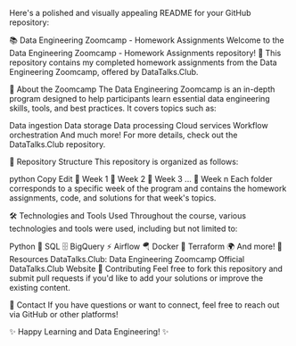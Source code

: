 Here's a polished and visually appealing README for your GitHub repository:

📚 Data Engineering Zoomcamp - Homework Assignments
Welcome to the Data Engineering Zoomcamp - Homework Assignments repository! 🚀 This repository contains my completed homework assignments from the Data Engineering Zoomcamp, offered by DataTalks.Club.

📌 About the Zoomcamp
The Data Engineering Zoomcamp is an in-depth program designed to help participants learn essential data engineering skills, tools, and best practices. It covers topics such as:

Data ingestion
Data storage
Data processing
Cloud services
Workflow orchestration
And much more!
For more details, check out the DataTalks.Club repository.

📂 Repository Structure
This repository is organized as follows:

python
Copy
Edit
📁 Week 1
📁 Week 2
📁 Week 3
...
📁 Week n
Each folder corresponds to a specific week of the program and contains the homework assignments, code, and solutions for that week's topics.

🛠️ Technologies and Tools Used
Throughout the course, various technologies and tools were used, including but not limited to:

Python 🐍
SQL 🗄️
BigQuery ⚡
Airflow 🪂
Docker 🐳
Terraform 🌍
And more!
🔗 Resources
DataTalks.Club: Data Engineering Zoomcamp
Official DataTalks.Club Website
🤝 Contributing
Feel free to fork this repository and submit pull requests if you'd like to add your solutions or improve the existing content.

📧 Contact
If you have questions or want to connect, feel free to reach out via GitHub or other platforms!

✨ Happy Learning and Data Engineering! ✨
